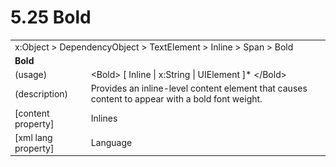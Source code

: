 <html dir="LTR" xmlns:mshelp="http://msdn.microsoft.com/mshelp" xmlns:ddue="http://ddue.schemas.microsoft.com/authoring/2003/5" xmlns:xlink="http://www.w3.org/1999/xlink" xmlns:tool="http://www.microsoft.com/tooltip">

<body>
 <input type="hidden" id="userDataCache" class="userDataStyle">
 <input type="hidden" id="hiddenScrollOffset">
 <img id="dropDownImage" style="display:none; height:0; width:0;" src="../local/drpdown.gif">
 <img id="dropDownHoverImage" style="display:none; height:0; width:0;" src="../local/drpdown_orange.gif">
 <img id="collapseImage" style="display:none; height:0; width:0;" src="../local/collapse.gif">
 <img id="expandImage" style="display:none; height:0; width:0;" src="../local/exp.gif">
 <img id="collapseAllImage" style="display:none; height:0; width:0;" src="../local/collall.gif">
 <img id="expandAllImage" style="display:none; height:0; width:0;" src="../local/expall.gif">
 <img id="copyImage" style="display:none; height:0; width:0;" src="../local/copycode.gif">
 <img id="copyHoverImage" style="display:none; height:0; width:0;" src="../local/copycodeHighlight.gif">
 <div id="header"><h1 class="heading">5.25 Bold</h1></div>

 <div id="mainSection">
 <div id="mainBody">
 <div id="allHistory" class="saveHistory" onsave="saveAll()" onload="loadAll()"></div>
 <p xmlns:wsd="http://wsdev.schemas.microsoft.com/authoring/2008/2" xmlns:msxsl="urn:schemas-microsoft-com:xslt" xmlns:script="urn:script" xmlns:build="urn:build">
 </p>
 <div id="sectionSection0" class="section" name="collapseableSection">
 <content xmlns="http://ddue.schemas.microsoft.com/authoring/2003/5" xmlns:wsd="http://wsdev.schemas.microsoft.com/authoring/2008/2" xmlns:msxsl="urn:schemas-microsoft-com:xslt" xmlns:script="urn:script" xmlns:build="urn:build">
 </content>
 </div>
 <div id="sectionSection1" class="section" name="collapseableSection">
 <content xmlns="http://ddue.schemas.microsoft.com/authoring/2003/5" xmlns:wsd="http://wsdev.schemas.microsoft.com/authoring/2008/2" xmlns:msxsl="urn:schemas-microsoft-com:xslt" xmlns:script="urn:script" xmlns:build="urn:build">
 <table class="ProtocolAuthoredTable" xmlns="">
 <tr><td colspan="2">
<mshelp:link keywords="55aacd72-e114-4aa1-b774-3f7ded5e1f7d" tabindex="0">x:Object</mshelp:link> &gt; <mshelp:link keywords="c4d521a5-4c74-448c-997c-0e9e9c99e9b7" tabindex="0">DependencyObject</mshelp:link> &gt; <mshelp:link keywords="2ad13366-e4bd-4c09-a6ef-7e21a346dcc2" tabindex="0">TextElement</mshelp:link> &gt; <mshelp:link keywords="92a8277b-542c-474c-b538-225c9cff801a" tabindex="0">Inline</mshelp:link> &gt; <mshelp:link keywords="3173806f-d0af-413c-a601-98f8411a4ec1" tabindex="0">Span</mshelp:link> &gt; <mshelp:link keywords="0dad4f77-f864-4470-b76a-a2815126f9d0" tabindex="0">Bold</mshelp:link> </td>
 </tr>
 <tr><td colspan="2">
 <b>Bold</b> </td>
 </tr>
 <tr><td><div class="indent0">(usage)</div></td>
 <td>&lt;Bold&gt; [ <mshelp:link keywords="92a8277b-542c-474c-b538-225c9cff801a" tabindex="0">Inline</mshelp:link> | <mshelp:link keywords="30ea7178-ce7a-4906-8301-73d527dfd30d" tabindex="0">x:String</mshelp:link> | <mshelp:link keywords="053e800a-9c26-4d47-8d3f-4262d9420ea6" tabindex="0">UIElement</mshelp:link> ]* &lt;/Bold&gt;</td>
 </tr>
 <tr><td><div class="indent0">(description)</div></td>
 <td>Provides an inline-level content element that causes content to appear with a bold font weight.</td>
 </tr>
 <tr><td><div class="indent0">[content property]</div></td>
 <td><mshelp:link keywords="3173806f-d0af-413c-a601-98f8411a4ec1" tabindex="0">Inlines</mshelp:link></td>
 </tr>
 <tr><td><div class="indent0">[xml lang property]</div></td>
 <td><mshelp:link keywords="2ad13366-e4bd-4c09-a6ef-7e21a346dcc2" tabindex="0">Language</mshelp:link></td>
 </tr>
</table>
 </content>
 </div>
 <!--[if gte IE 5]>
 <tool:tip element="languageFilterToolTip" avoidmouse="false"/>
 <![endif]-->
 </div>
 <a name="feedback"></a><span></span>
 </div>
</body></html>
